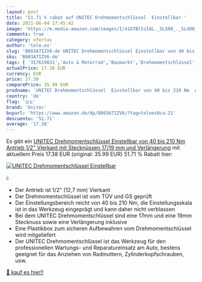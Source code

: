 ```yaml
---
layout: post
title: '51.71 % rabat auf UNITEC Drehmomentschlüssel  Einstellbar '
date: 2021-06-04 17:45:42
image: 'https://m.media-amazon.com/images/I/41GTBlSzIAL._SL500_._SL400_.jpg'
comments: true
category: ofertas
author: 'tole.es'
slug: 'B003A7IZV6-de UNITEC Drehmomentschlüssel Einstellbar von 40 bis 210 Nm...'
sku: 'B003A7IZV6-de'
tags: [ '317619031','Auto & Motorrad','Baumarkt','Drehmomentschlüssel','Elektro- & Handwerkzeuge','Handwerkzeuge','Produkte','Schraubenschlüssel','UNITEC','Werkzeuge','unitec', ]
actualPrice: 17.38 EUR
currency: EUR
price: 17.38
comparePrice: 35.99 EUR
prodname: 'UNITEC Drehmomentschlüssel  Einstellbar von 40 bis 210 Nm  Antrieb 1/2" Vierkant  mit Stecknüssen 17/19 mm und Verlängerung'
country: 'de'
flag: '🇩🇪'
brand: 'Unitec'
buyurl: 'https://www.amazon.de/dp/B003A7IZV6/?tag=tolees0ca-21'
descuento: '51.71'
average: '17.38'
---
```


Es gibt ein [UNITEC Drehmomentschlüssel  Einstellbar von 40 bis 210 Nm  Antrieb 1/2" Vierkant  mit Stecknüssen 17/19 mm und Verlängerung](https://www.amazon.de/dp/B003A7IZV6/?tag=tolees0ca-21) mit aktuellem Preis 17.38 EUR (original: 35.99 EUR) 51.71 % Rabatt hier:

[![UNITEC Drehmomentschlüssel  Einstellbar ](https://m.media-amazon.com/images/I/41GTBlSzIAL._SL500_._SL400_.jpg)](https://www.amazon.de/dp/B003A7IZV6/?tag=tolees0ca-21)

ℹ️:

- Der Antrieb ist 1/2" (12,7 mm) Vierkant
- Der Drehmomentschlüssel ist vom TÜV und GS geprüft
- Der Einstellungsbereich reicht von 40 bis 210 Nm, die Einstellungsskala ist in das Werkzeug eingeprägt und kann daher nicht verblassen
- Bei dem UNITEC Drehmomentschlüssel sind eine 17mm und eine 19mm Stecknuss sowie eine Verlängerung inklusive
- Eine Plastikbox zum sicheren Aufbewahren vom Drehmomentschlüssel wird mitgeliefert
- Der UNITEC Drehmomentschlüssel ist das Werkzeug für den professionellen Wartungs- und Reparatureinsatz am Auto, bestens geeignet für das Anziehen von Radmuttern, Zylinderkopfschrauben, usw.

[🛒 kauf es hier!!](https://www.amazon.de/dp/B003A7IZV6/?tag=tolees0ca-21)
